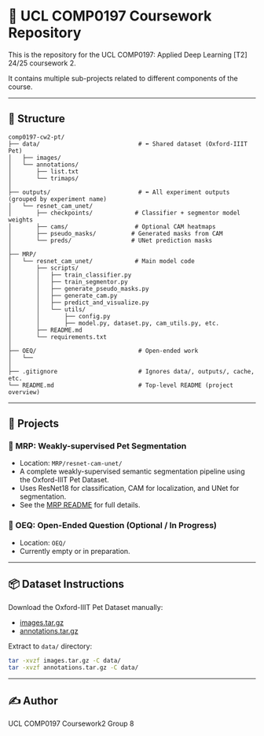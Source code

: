 
# 📁 UCL COMP0197 Coursework Repository

This is the repository for the UCL COMP0197: Applied Deep Learning [T2] 24/25 coursework 2.

It contains multiple sub-projects related to different components of the course.

---

## 📂 Structure

```
comp0197-cw2-pt/
├── data/                            # ⬅️ Shared dataset (Oxford-IIIT Pet)
│   ├── images/
│   └── annotations/
│       ├── list.txt
│       └── trimaps/
│
├── outputs/                         # ⬅️ All experiment outputs (grouped by experiment name)
│   └── resnet_cam_unet/
│       ├── checkpoints/            # Classifier + segmentor model weights
│       ├── cams/                   # Optional CAM heatmaps
│       ├── pseudo_masks/          # Generated masks from CAM
│       └── preds/                 # UNet prediction masks
│
├── MRP/
│   └── resnet_cam_unet/            # Main model code
│       ├── scripts/
│       │   ├── train_classifier.py
│       │   ├── train_segmentor.py
│       │   ├── generate_pseudo_masks.py
│       │   ├── generate_cam.py
│       │   ├── predict_and_visualize.py
│       │   └── utils/
│       │       ├── config.py
│       │       ├── model.py, dataset.py, cam_utils.py, etc.
│       ├── README.md
│       └── requirements.txt
│
├── OEQ/                             # Open-ended work
│   └── 
│
├── .gitignore                       # Ignores data/, outputs/, cache, etc.
└── README.md                        # Top-level README (project overview)
```

---

## 📌 Projects

### 🧠 MRP: Weakly-supervised Pet Segmentation

- Location: `MRP/resnet-cam-unet/`
- A complete weakly-supervised semantic segmentation pipeline using the Oxford-IIIT Pet Dataset.
- Uses ResNet18 for classification, CAM for localization, and UNet for segmentation.
- See the [MRP README](MRP/resnet_cam_unet/README.md) for full details.

### 🧪 OEQ: Open-Ended Question (Optional / In Progress)

- Location: `OEQ/`
- Currently empty or in preparation.

---

## 📦 Dataset Instructions

Download the Oxford-IIIT Pet Dataset manually:

- [images.tar.gz](https://thor.robots.ox.ac.uk/~vgg/data/pets/images.tar.gz)
- [annotations.tar.gz](https://thor.robots.ox.ac.uk/~vgg/data/pets/annotations.tar.gz)

Extract to `data/` directory:

```bash
tar -xvzf images.tar.gz -C data/
tar -xvzf annotations.tar.gz -C data/
```
---

## ✍️ Author

UCL COMP0197 Coursework2 Group 8
